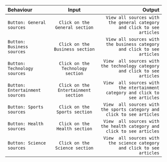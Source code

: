 

| Behaviour | Input | Output |
| :---         |     :---:      |          ---: |
| `Button: General sources`  | `Click on the General section`     | `View all sources with the general category and click to see articles`   |
|`Button: Business sources`     | `Click on the Business section`       | `View all sources with the business category and click to see articles`   |
| `Button: Technology sources`  | `Click on the Technology section`     | `View  all sources with the technology category and click to see articles`   |
| `Button: Entertainment sources`     | `Click on the Entertainment section`       | `View  all sources with the ntertainment category and click to see articles` |
| `Button: Sports sources`  | `Click on the Sports section`     | `View  all sources with the sports category and click to see articles`   |
| `Button: Health sources`     | `Click on the Health section`       | `View  all sources with the health category and click to see articles` |
| `Button: Science sources`     | `Click on the Science section`       | `View  all sources with the science category and click to see articles` |